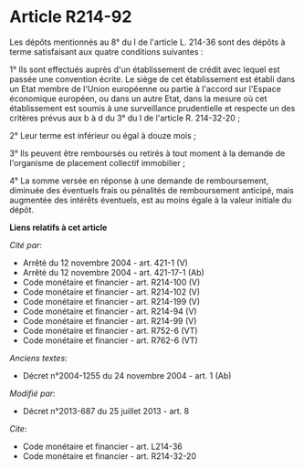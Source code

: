 # Article R214-92

Les dépôts mentionnés au 8° du I de l'article L. 214-36 sont des dépôts à terme satisfaisant aux quatre conditions
suivantes : 

1° Ils sont effectués auprès d'un établissement de crédit avec lequel est passée une convention écrite. Le siège de cet
établissement est établi dans un Etat membre de l'Union européenne ou partie à l'accord sur l'Espace économique européen, ou
dans un autre Etat, dans la mesure où cet établissement est soumis à une surveillance prudentielle et respecte un des
critères prévus aux b à d du 3° du I de l'article R. 214-32-20 ; 

2° Leur terme est inférieur ou égal à douze mois ; 

3° Ils peuvent être remboursés ou retirés à tout moment à la demande de l'organisme de placement collectif immobilier ; 

4° La somme versée en réponse à une demande de remboursement, diminuée des éventuels frais ou pénalités de remboursement
anticipé, mais augmentée des intérêts éventuels, est au moins égale à la valeur initiale du dépôt.

**Liens relatifs à cet article**

_Cité par_:

  - Arrêté du 12 novembre 2004 - art. 421-1 (V)
  - Arrêté du 12 novembre 2004 - art. 421-17-1 (Ab)
  - Code monétaire et financier - art. R214-100 (V)
  - Code monétaire et financier - art. R214-102 (V)
  - Code monétaire et financier - art. R214-199 (V)
  - Code monétaire et financier - art. R214-94 (V)
  - Code monétaire et financier - art. R214-99 (V)
  - Code monétaire et financier - art. R752-6 (VT)
  - Code monétaire et financier - art. R762-6 (VT)

_Anciens textes_:

  - Décret n°2004-1255 du 24 novembre 2004 - art. 1 (Ab)

_Modifié par_:

  - Décret n°2013-687 du 25 juillet 2013 - art. 8

_Cite_:

  - Code monétaire et financier - art. L214-36
  - Code monétaire et financier - art. R214-32-20
